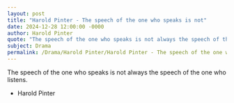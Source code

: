 ```yaml
---
layout: post
title: "Harold Pinter - The speech of the one who speaks is not"
date: 2024-12-28 12:00:00 -0000
author: Harold Pinter
quote: "The speech of the one who speaks is not always the speech of the one who listens."
subject: Drama
permalink: /Drama/Harold Pinter/Harold Pinter - The speech of the one who speaks is not
---
```


The speech of the one who speaks is not always the speech of the one who listens.

- Harold Pinter
